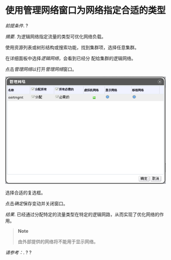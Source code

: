 # 使用管理网络窗口为网络指定合适的类型

*前提条件*.
?

*摘要*.
为逻辑网络指定流量的类型可优化网络负载。

使用资源列表或树形结构或搜索功能，找到集群项，选择任意集群。

在详细面板中选择*逻辑网络*，会看到已经分 配给集群的逻辑网络。

点击*管理网络*以打开*管理网络*窗口。

![管理网络](../images/EayunOS_Cluster_Manager_Logic_Network.png)

选择合适的复选框。

点击*确定*保存变动并关闭窗口。

*结果*.
已经通过分配特定的流量类型在特定的逻辑网路，从而实现了优化网络的作用。

> **Note**
>
> 由外部提供的网络将不能用于显示网络。

*请参考：*.
? ?

